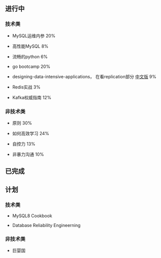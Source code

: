 ## 进行中

### 技术类
- MySQL运维内参  20%

- 高性能MySQL  8%

- 流畅的python 6%

- go bootcamp  20%

- designing-data-intensive-applications， 在看replication部分  [中文版](https://github.com/Vonng/ddia) 9%

- Redis实战   3%

- Kafka权威指南 12%

### 非技术类
- 原则  30%

- 如何高效学习  24%

- 自控力  13%

- 非暴力沟通 10%

## 已完成

## 计划

### 技术类
- MySQL8 Cookbook

- Database Reliability Engineerning


### 非技术类
- 巨婴国


